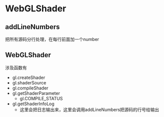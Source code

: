 # WebGLShader

## addLineNumbers
把所有源码分行处理，在每行前面加一个number
## WebGLShader
涉及函数有
- gl.createShader
- gl.shaderSource
- gl.compileShader
- gl.getShaderParameter
	* gl.COMPILE_STATUS
- gl.getShaderInfoLog
	* 这里会把日志输出来，这里会调用addLineNumbers把源码的行号给输出